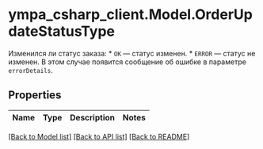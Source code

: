 # ympa_csharp_client.Model.OrderUpdateStatusType
Изменился ли статус заказа:  * `OK` — статус изменен.  * `ERROR` — статус не изменен. В этом случае появится сообщение об ошибке в параметре `errorDetails`. 

## Properties

Name | Type | Description | Notes
------------ | ------------- | ------------- | -------------

[[Back to Model list]](../README.md#documentation-for-models) [[Back to API list]](../README.md#documentation-for-api-endpoints) [[Back to README]](../README.md)

